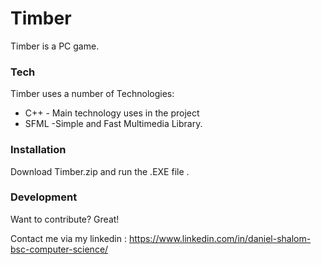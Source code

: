 # Timber


Timber is a PC game.

### Tech

Timber uses a number of Technologies:

* C++ - Main technology uses in the project
* SFML -Simple and Fast Multimedia Library.

### Installation

Download Timber.zip and run the .EXE file .

### Development

Want to contribute? Great!

Contact me via my linkedin : https://www.linkedin.com/in/daniel-shalom-bsc-computer-science/

